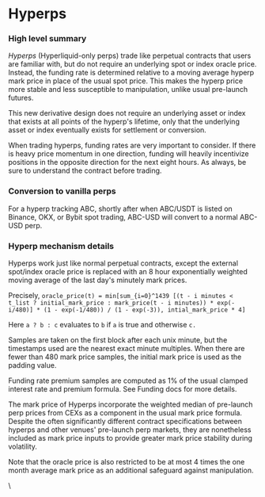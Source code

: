 # Hyperps

### High level summary

*Hyperps* (Hyperliquid-only perps) trade like perpetual contracts that users are familiar with, but do not require an underlying spot or index oracle price. Instead, the funding rate is determined relative to a moving average hyperp mark price in place of the usual spot price. This makes the hyperp price more stable and less susceptible to manipulation, unlike usual pre-launch futures.&#x20;

This new derivative design does not require an underlying asset or index that exists at all points of the hyperp's lifetime, only that the underlying asset or index eventually exists for settlement or conversion.&#x20;

When trading hyperps, funding rates are very important to consider. If there is heavy price momentum in one direction, funding will heavily incentivize positions in the opposite direction for the next eight hours. As always, be sure to understand the contract before trading.

### Conversion to vanilla perps

For a hyperp tracking ABC, shortly after when ABC/USDT is listed on Binance, OKX, or Bybit spot trading, ABC-USD will convert to a normal ABC-USD perp.

### Hyperp mechanism details

Hyperps work just like normal perpetual contracts, except the external spot/index oracle price is replaced with an 8 hour exponentially weighted moving average of the last day's minutely mark prices.&#x20;

Precisely, `oracle_price(t) = min[sum_{i=0}^1439 [(t - i minutes < t_list ? initial_mark_price : mark_price(t - i minutes)) * exp(-i/480)] * (1 - exp(-1/480)) / (1 - exp(-3)), intial_mark_price * 4]`

Here `a ? b : c` evaluates to `b` if `a` is true and otherwise `c.`

Samples are taken on the first block after each unix minute, but the timestamps used are the nearest exact minute multiples. When there are fewer than 480 mark price samples, the initial mark price is used as the padding value.

Funding rate premium samples are computed as 1% of the usual clamped interest rate and premium formula. See Funding docs for more details.

The mark price of Hyperps incorporate the weighted median of pre-launch perp prices from CEXs as a component in the usual mark price formula. Despite the often significantly different contract specifications between hyperps and other venues' pre-launch perp markets, they are nonetheless included as mark price inputs to provide greater mark price stability during volatility.&#x20;

Note that the oracle price is also restricted to be at most 4 times the one month average mark price as an additional safeguard against manipulation.

\\
